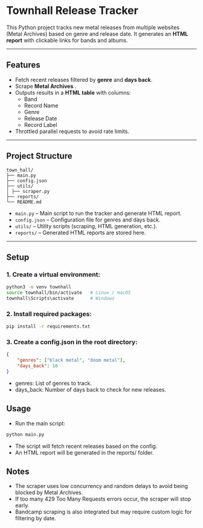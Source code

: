 # Townhall Release Tracker

This Python project tracks new metal releases from multiple websites (Metal Archives) based on genre and release date. It generates an **HTML report** with clickable links for bands and albums.

---

## Features

- Fetch recent releases filtered by **genre** and **days back**.
- Scrape **Metal Archives** .
- Outputs results in a **HTML table** with columns:
  - Band
  - Record Name
  - Genre
  - Release Date
  - Record Label
- Throttled parallel requests to avoid rate limits.

---

## Project Structure

```text
town_hall/
├── main.py
├── config.json
├── utils/
│ ├── scraper.py
├── reports/
└── README.md
```


- `main.py` – Main script to run the tracker and generate HTML report.
- `config.json` – Configuration file for genres and days back.
- `utils/` – Utility scripts (scraping, HTML generation, etc.).
- `reports/` – Generated HTML reports are stored here.

---

## Setup

### 1. Create a virtual environment:

```bash
python3 -m venv townhall
source townhall/bin/activate   # Linux / macOS
townhall\Scripts\activate      # Windows
```

### 2. Install required packages:

```bash
pip install -r requirements.txt
```


### 3. Create a config.json in the root directory:

```json
{
    "genres": ["black metal", "doom metal"],
    "days_back": 10
}
```


- genres: List of genres to track.
- days_back: Number of days back to check for new releases.

## Usage

- Run the main script:
```python
python main.py
```

- The script will fetch recent releases based on the config.
- An HTML report will be generated in the reports/ folder.

## Notes

- The scraper uses low concurrency and random delays to avoid being blocked by Metal Archives.
- If too many 429 Too Many Requests errors occur, the scraper will stop early.
- Bandcamp scraping is also integrated but may require custom logic for filtering by date.
